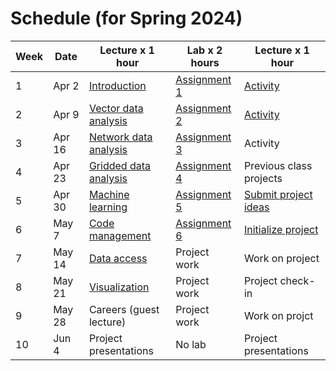 # Schedule (for Spring 2024)

| **Week**    |  **Date**  | **Lecture x 1 hour**  | **Lab x 2 hours**                  | **Lecture x 1 hour**                         |
| ----------- |------------|-----------------------|------------------------------------|----------------------------------------------|
| 1           | Apr 2      | [Introduction](../lectures/week1/lecture-1.md)             | [Assignment 1](../labs/week1/assignment1.md) | [Activity](../activities/week1/activity-01.md)                       | 
| 2           | Apr 9      | [Vector data analysis](../lectures/week2/lecture-2.ipynb)  | [Assignment 2](../labs/week2/assignment2.md) | [Activity](../activities/week2/activity-02.md)                                              | 
| 3           | Apr 16     | [Network data analysis](../lectures/week3/lecture-3.ipynb) | [Assignment 3](../labs/week3/assignment3.md) | Activity                       |
| 4           | Apr 23     | [Gridded data analysis](../lectures/week4/lecture-4a.ipynb)| [Assignment 4](../labs/week4/assignment4.md) | Previous class projects        | 
| 5           | Apr 30     | [Machine learning](../lectures/week5/lecture-5.ipynb)      | [Assignment 5](../labs/week5/assignment5.md) | [Submit project ideas](../labs/week5/project-ideas.md)  |
| 6           | May 7      | [Code management](../lectures/week6/lecture-6.ipynb)       | [Assignment 6](../labs/week6/assignment6.md) | [Initialize project](../labs/week6/activity6.md)    |
| 7           | May 14     | [Data access](../lectures/week7/lecture-7.ipynb)           | Project work | Work on project                |
| 8           | May 21     | [Visualization](../lectures/week8/lecture-8a.ipynb)         | Project work                                 | Project check-in               |
| 9           | May 28     | Careers (guest lecture)                                    | Project work                                 | Work on projct                 |
| 10          | Jun 4      | Project presentations                                      | No lab                                       | Project presentations          |